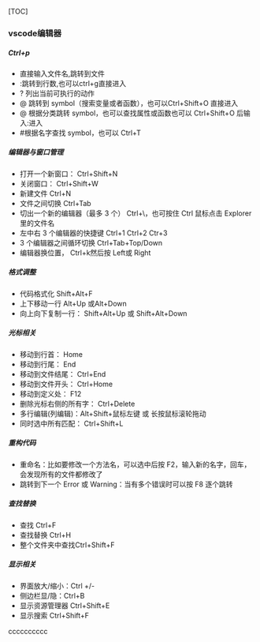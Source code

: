 [TOC]

### vscode编辑器
##### Ctrl+p
- 直接输入文件名,跳转到文件
- :跳转到行数,也可以ctrl+g直接进入
- ? 列出当前可执行的动作
- @ 跳转到 symbol（搜索变量或者函数），也可以Ctrl+Shift+O 直接进入
- @ 根据分类跳转 symbol，也可以查找属性或函数也可以 Ctrl+Shift+O 后输入:进入
- #根据名字查找 symbol，也可以 Ctrl+T
##### 编辑器与窗口管理
- 打开一个新窗口： Ctrl+Shift+N
- 关闭窗口： Ctrl+Shift+W
- 新建文件 Ctrl+N       
- 文件之间切换 Ctrl+Tab
- 切出一个新的编辑器（最多 3 个） Ctrl+\，也可按住 Ctrl 鼠标点击 Explorer 里的文件名
- 左中右 3 个编辑器的快捷键 Ctrl+1 Ctrl+2 Ctr+3
- 3 个编辑器之间循环切换 Ctrl+Tab+Top/Down
- 编辑器换位置， Ctrl+k然后按 Left或 Right
##### 格式调整
- 代码格式化 Shift+Alt+F
- 上下移动一行 Alt+Up 或Alt+Down
- 向上向下复制一行： Shift+Alt+Up 或 Shift+Alt+Down
##### 光标相关
- 移动到行首： Home
- 移动到行尾： End
- 移动到文件结尾： Ctrl+End
- 移动到文件开头： Ctrl+Home
- 移动到定义处： F12
- 删除光标右侧的所有字： Ctrl+Delete
- 多行编辑(列编辑)：Alt+Shift+鼠标左键 或 长按鼠标滚轮拖动
- 同时选中所有匹配： Ctrl+Shift+L
##### 重构代码
- 重命名：比如要修改一个方法名，可以选中后按 F2，输入新的名字，回车，会发现所有的文件都修改了
- 跳转到下一个 Error 或 Warning：当有多个错误时可以按 F8 逐个跳转
##### 查找替换
- 查找 Ctrl+F
- 查找替换 Ctrl+H
- 整个文件夹中查找Ctrl+Shift+F
##### 显示相关
- 界面放大/缩小：Ctrl +/-
- 侧边栏显/隐：Ctrl+B
- 显示资源管理器 Ctrl+Shift+E
- 显示搜索 Ctrl+Shift+F

cccccccccc